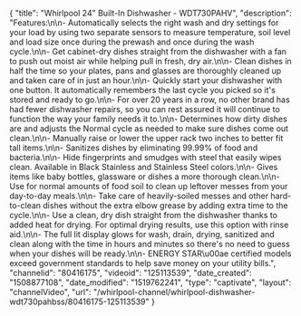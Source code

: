 {
    "title": "Whirlpool 24\" Built-In Dishwasher - WDT730PAHV",
    "description": "Features:\n\n- Automatically selects the right wash and dry settings for your load by using two separate sensors to measure temperature, soil level and load size once during the prewash and once during the wash cycle.\n\n- Get cabinet-dry dishes straight from the dishwasher with a fan to push out moist air while helping pull in fresh, dry air.\n\n- Clean dishes in half the time so your plates, pans and glasses are thoroughly cleaned up and taken care of in just an hour.\n\n- Quickly start your dishwasher with one button. It automatically remembers the last cycle you picked so it's stored and ready to go.\n\n- For over 20 years in a row, no other brand has had fewer dishwasher repairs, so you can rest assured it will continue to function the way your family needs it to.\n\n- Determines how dirty dishes are and adjusts the Normal cycle as needed to make sure dishes come out clean.\n\n- Manually raise or lower the upper rack two inches to better fit tall items.\n\n- Sanitizes dishes by eliminating 99.99% of food and bacteria.\n\n- Hide fingerprints and smudges with steel that easily wipes clean. Available in Black Stainless and Stainless Steel colors.\n\n- Gives items like baby bottles, glassware or dishes a more thorough clean.\n\n- Use for normal amounts of food soil to clean up leftover messes from your day-to-day meals.\n\n- Take care of heavily-soiled messes and other hard-to-clean dishes without the extra elbow grease by adding extra time to the cycle.\n\n- Use a clean, dry dish straight from the dishwasher thanks to added heat for drying. For optimal drying results, use this option with rinse aid.\n\n- The full lit display glows for wash, drain, drying, sanitized and clean along with the time in hours and minutes so there's no need to guess when your dishes will be ready.\n\n- ENERGY STAR\u00ae certified models exceed government standards to help save money on your utility bills.",
    "channelid": "80416175",
    "videoid": "125113539",
    "date_created": "1508877108",
    "date_modified": "1519762241",
    "type": "captivate",
    "layout": "channelVideo",
    "url": "\/whirlpool-channel\/whirlpool-dishwasher-wdt730pahbss\/80416175-125113539"
}